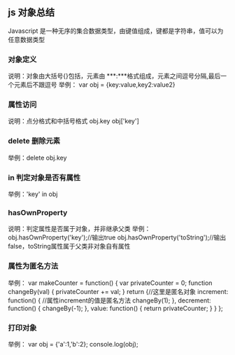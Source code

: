 ## js 对象总结

Javascript 是一种无序的集合数据类型，由键值组成，键都是字符串，值可以为任意数据类型

### 对象定义
说明：对象由大括号{}包括，元素由 ***:***格式组成，元素之间逗号分隔,最后一个元素后不跟逗号
举例：
var obj = {key:value,key2:value2}

### 属性访问
说明：点分格式和中括号格式
obj.key
obj['key']

### delete 删除元素
举例：delete obj.key

### in 判定对象是否有属性
举例：'key' in obj

### hasOwnProperty
说明：判定属性是否属于对象，并非继承父类
举例：
obj.hasOwnProperty('key');//输出true
obj.hasOwnProperty('toString');//输出false，toString属性属于父类非对象自有属性

### 属性为匿名方法
举例：
var makeCounter = function() {
var privateCounter = 0;
    function changeBy(val) {
    privateCounter += val;
}
return {//这里是匿名对象
    increment: function() { //属性increment的值是匿名方法
        changeBy(1);
    },
    decrement: function() {
        changeBy(-1);
    },
    value: function() {
        return privateCounter;
    }
 }
};

### 打印对象
举例：
var obj = {'a':1,'b':2};
console.log(obj);
